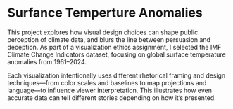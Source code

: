 # Surfance Temperture Anomalies
This project explores how visual design choices can shape public perception of climate data, and blurs the line between persuasion and deception. As part of a visualization ethics assignment, I selected the IMF Climate Change Indicators dataset, focusing on global surface temperature anomalies from 1961–2024.

Each visualization intentionally uses different rhetorical framing and design techniques—from color scales and baselines to map projections and language—to influence viewer interpretation. This illustrates how even accurate data can tell different stories depending on how it’s presented.
